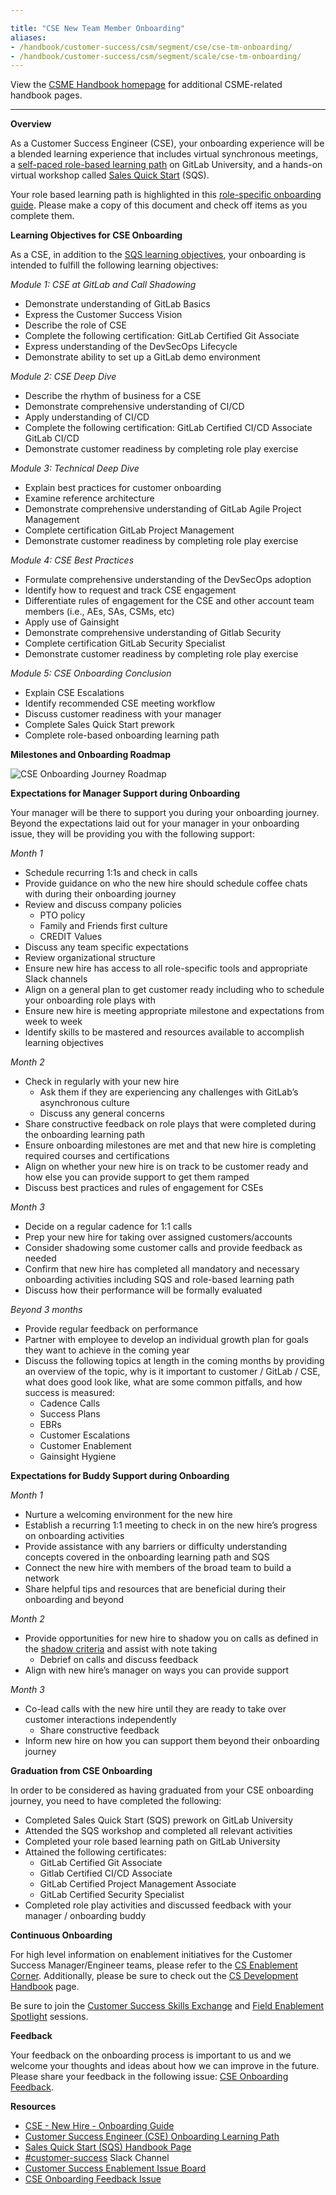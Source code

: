 ```yaml
---

title: "CSE New Team Member Onboarding"
aliases:
- /handbook/customer-success/csm/segment/cse/cse-tm-onboarding/
- /handbook/customer-success/csm/segment/scale/cse-tm-onboarding/
---
```







View the [CSME Handbook homepage](/handbook/customer-success/csm/) for additional CSME-related handbook pages.

---
**Overview**

As a Customer Success Engineer (CSE), your onboarding experience will be a blended learning experience that includes virtual synchronous meetings, a [self-paced role-based learning path](https://levelup.gitlab.com/access/saml/login/internal-team-members?returnTo=https://university.gitlab.com/learn/learning-path/scale-customer-success-engineer-cse-onboarding) on GitLab University, and a hands-on virtual workshop called [Sales Quick Start](/handbook/sales/onboarding/) (SQS).

Your role based learning path is highlighted in this [role-specific onboarding guide](https://docs.google.com/document/d/1jY0YnL7whNVVK_VeoxRPjn-Iloj8_Su_3YOx0X1bKtw/edit?usp=sharing). Please make a copy of this document and check off items as you complete them.

**Learning Objectives for CSE Onboarding**

As a CSE, in addition to the [SQS learning objectives](/handbook/sales/onboarding/sqs-learning-objectives/), your onboarding is intended to fulfill the following learning objectives:

*Module 1: CSE at GitLab and Call Shadowing*

- Demonstrate understanding of GitLab Basics
- Express the Customer Success Vision
- Describe the role of CSE
- Complete the following certification: GitLab Certified Git Associate
- Express understanding of the DevSecOps Lifecycle
- Demonstrate ability to set up a GitLab demo environment

*Module 2: CSE Deep Dive*

- Describe the rhythm of business for a CSE
- Demonstrate comprehensive understanding of CI/CD
- Apply understanding of CI/CD
- Complete the following certification: GitLab Certified CI/CD Associate  GitLab CI/CD
- Demonstrate customer readiness by completing role play exercise

*Module 3: Technical Deep Dive*

- Explain best practices for customer onboarding
- Examine reference architecture
- Demonstrate comprehensive understanding of GitLab Agile Project Management
- Complete certification GitLab Project Management
- Demonstrate customer readiness by completing role play exercise

*Module 4: CSE Best Practices*

- Formulate comprehensive understanding of the DevSecOps adoption
- Identify how to request and track CSE engagement
- Differentiate rules of engagement for the CSE and other account team members (i.e., AEs, SAs, CSMs, etc)
- Apply use of Gainsight
- Demonstrate comprehensive understanding of Gitlab Security
- Complete certification GitLab Security Specialist
- Demonstrate customer readiness by completing role play exercise

*Module 5: CSE Onboarding Conclusion*

- Explain CSE Escalations
- Identify recommended CSE meeting workflow
- Discuss customer readiness with your manager
- Complete Sales Quick Start prework
- Complete role-based onboarding learning path

**Milestones and Onboarding Roadmap**

![CSE Onboarding Journey Roadmap](/handbook/customer-success/csm/segment/cse/CSE-Onboarding-Journey-Roadmap.png)

**Expectations for Manager Support during Onboarding**

Your manager will be there to support you during your onboarding journey. Beyond the expectations laid out for your manager in your onboarding issue, they will be providing you with the following support:

*Month 1*

- Schedule recurring 1:1s and check in calls
- Provide guidance on who the new hire should schedule coffee chats with during their onboarding journey
- Review and discuss company policies
  - PTO policy
  - Family and Friends first culture
  - CREDIT Values
- Discuss any team specific expectations
- Review organizational structure
- Ensure new hire has access to all role-specific tools and appropriate Slack channels
- Align on a general plan to get customer ready including who to schedule your onboarding role plays with
- Ensure new hire is meeting appropriate milestone and expectations from week to week
- Identify skills to be mastered and resources available to accomplish learning objectives

*Month 2*

- Check in regularly with your new hire
  - Ask them if they are experiencing any challenges with GitLab’s asynchronous culture
  - Discuss any general concerns
- Share constructive feedback on role plays that were completed during the onboarding learning path
- Ensure onboarding milestones are met and that new hire is completing required courses and certifications
- Align on whether your new hire is on track to be customer ready and how else you can provide support to get them ramped
- Discuss best practices and rules of engagement for CSEs

*Month 3*

- Decide on a regular cadence for 1:1 calls
- Prep your new hire for taking over assigned customers/accounts
- Consider shadowing some customer calls and provide feedback as needed
- Confirm that new hire has completed all mandatory and necessary onboarding activities including SQS and role-based learning path
- Discuss how their performance will be formally evaluated

*Beyond 3 months*

- Provide regular feedback on performance
- Partner with employee to develop an individual growth plan for goals they want to achieve in the coming year
- Discuss the following topics at length in the coming months by providing an overview of the topic, why is it important to customer / GitLab / CSE, what does good look like, what are some common pitfalls, and how success is measured:
  - Cadence Calls
  - Success Plans
  - EBRs
  - Customer Escalations
  - Customer Enablement
  - Gainsight Hygiene

**Expectations for Buddy Support during Onboarding**

*Month 1*

- Nurture a welcoming environment for the new hire
- Establish a recurring 1:1 meeting to check in on the new hire’s progress on onboarding activities
- Provide assistance with any barriers or difficulty understanding concepts covered in the onboarding learning path and SQS
- Connect the new hire with members of the broad team to build a network
- Share helpful tips and resources that are beneficial during their onboarding and beyond

*Month 2*

- Provide opportunities for new hire to shadow you on calls as defined in the [shadow criteria](https://docs.google.com/document/d/1jY0YnL7whNVVK_VeoxRPjn-Iloj8_Su_3YOx0X1bKtw/edit#heading=h.1g07abmamci3) and assist with note taking
  - Debrief on calls and discuss feedback
- Align with new hire’s manager on ways you can provide support

*Month 3*

- Co-lead calls with the new hire until they are ready to take over customer interactions independently
  - Share constructive feedback
- Inform new hire on how you can support them beyond their onboarding journey

**Graduation from CSE Onboarding**

In order to be considered as having graduated from your CSE onboarding journey, you need to have completed the following:

- Completed Sales Quick Start (SQS) prework on GitLab University
- Attended the SQS workshop and completed all relevant activities
- Completed your role based learning path on GitLab University
- Attained the following certificates:
  - GitLab Certified Git Associate
  - Gitlab Certified CI/CD Associate
  - GitLab Certified Project Management Associate
  - GitLab Certified Security Specialist
- Completed role play activities and discussed feedback with your manager /  onboarding buddy

**Continuous Onboarding**

For high level information on enablement initiatives for the Customer Success Manager/Engineer teams, please refer to the [CS Enablement Corner](https://docs.google.com/document/d/1xyaxc37iCDtfeabo2NXCRV31pNOdvieXoVDxJw_aXoM/edit). Additionally, please be sure to check out the [CS Development Handbook](/handbook/customer-success/csm/csm-development/) page.

Be sure to join the [Customer Success Skills Exchange](/handbook/sales/training/customer-success-skills-exchange/) and [Field Enablement Spotlight](/handbook/sales/training/sales-enablement-sessions/#field-enablement-spotlight-sessions) sessions.

**Feedback**

Your feedback on the onboarding process is important to us and we welcome your thoughts and ideas about how we can improve in the future. Please share your feedback in the following issue: [CSE Onboarding Feedback](https://gitlab.com/gitlab-com/sales-team/field-operations/enablement/-/issues/2406).

**Resources**

- [CSE - New Hire - Onboarding Guide](https://docs.google.com/document/d/1jY0YnL7whNVVK_VeoxRPjn-Iloj8_Su_3YOx0X1bKtw/edit?usp=sharing)
- [Customer Success Engineer (CSE) Onboarding Learning Path](https://levelup.gitlab.com/learn/learning-path/scale-customer-success-engineer-cse-onboarding)
- [Sales Quick Start (SQS) Handbook Page](/handbook/sales/onboarding/)
- [#customer-success](https://gitlab.enterprise.slack.com/archives/C5D346V08) Slack Channel
- [Customer Success Enablement Issue Board](https://gitlab.com/gitlab-com/sales-team/field-operations/enablement/-/boards/4961994)
- [CSE Onboarding Feedback Issue](https://gitlab.com/gitlab-com/sales-team/field-operations/enablement/-/issues/2406)
